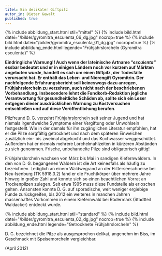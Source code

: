 ```yaml
---
titel: Ein delikater Giftpilz
autor_in: Dieter Gewalt
published: true
---
```

{% include abbildung_start.html stil="mittel" %}
{% include bild.html datei="/bilder/gyromitra_esculenta_06_dg.jpg" nocrop=true %}
{% include bild.html datei="/bilder/gyromitra_esculenta_01_dg.jpg" nocrop=true %}
{% include abbildung_ende.html legende="Frühjahrslorcheln (Gyromitra esculenta)" %}

**Eindringliche Warnung!! Auch wenn der lateinische Artname *"esculenta"* essbar bedeutet und er in einigen Ländern noch vor kurzem auf Märkten angeboten wurde, handelt es sich um einen Giftpilz, der Todesfälle verursacht hat. Er enthält das Leber- und Nierengift Gyromitrin. Der nachfolgende Erfahrungsbericht soll keineswegs dazu anregen, Frühjahrslorcheln zu verzehren, auch nicht nach der beschriebenen Vorbehandlung. Insbesondere lehnt die Fundkorb-Redaktion jegliche Verantwortung für gesundheitliche Schäden ab, sollte sich ein Leser entgegen dieser ausdrücklichen Warnung zu Kostversuchen entschließen und auf diese Veröffentlichung berufen.**

Pilzfreund D. G. verzehrt [Frühjahrslorcheln](/pilze/gyromitra-esculenta-frühjahrslorchel) seit seiner Jugend und hat niemals irgendwelche Symptome einer Vergiftung oder Unwohlsein festgestellt. Wie in der damals für ihn zugänglichen Literatur empfohlen, hat er die Pilze sorgfältig getrocknet und nach dem späteren Einweichen zusätzlich ein- bis zweimal abgekocht und das Kochwasser weggeschüttet. Außerdem hat er niemals mehrere Lorchelmahlzeiten in kürzeren Abständen zu sich genommen. Frische, unbehandelte Pilze sind obligatorisch giftig!

Frühjahrslorcheln wachsen von März bis Mai in sandigen Kiefernwäldern. In den von D. G. begangenen Wäldern ist die Art keinesfalls als häufig zu bezeichnen. Lediglich an einem Waldwegrand an der Flitterseeschneise bei Neu-Isenburg (TK 5918.3.2) fand er die Fruchtkörper über mehrere Jahre hinweg in großer Zahl und konnte sich so einen beachtlichen Vorrat an Trockenpilzen zulegen. Seit etwa 1995 muss diese Fundstelle als erloschen gelten. Ansonsten konnte D. G. auf sporadische, weit weniger ergiebige Funde zurückgreifen, bis 2012 ein weiteres in manchen Jahren massenhaftes Vorkommen in einem Kiefernwald bei Rödermark (Stadtteil Waldacker) entdeckt wurde. 

{% include abbildung_start.html stil="standard" %}
{% include bild.html datei="/bilder/gyromitra_esculenta_02_dg.jpg" nocrop=true %}
{% include abbildung_ende.html legende="Getrocknete Frühjahrslorcheln" %}

D. G. bezeichnet die Pilze als ausgesprochen delikat, angenehm im Biss, im Geschmack mit Speisemorcheln vergleichbar.

(April 2012)